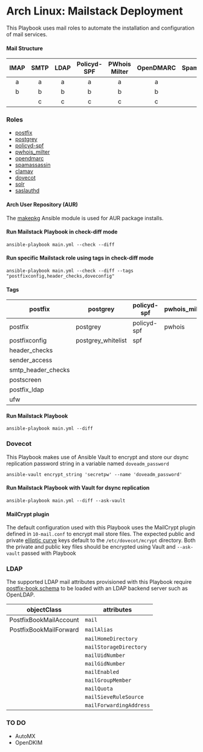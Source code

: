 # Arch Linux: Mailstack Deployment

This Playbook uses mail roles to automate the installation and configuration of mail services.

#### Mail Structure
| IMAP | SMTP | LDAP | Policyd-SPF | PWhois Milter | OpenDMARC | SpamAssassin | ClamAV     | Sasl    |
|:----:|:----:|:----:|:-----------:|:-------------:|:---------:|:------------:|:----------:|:-------:|
|   a  |   a  |   a  |      a      |       a       |     a     |      a       |      a     |      a  |
|   b  |   b  |   b  |      b      |       b       |     b     |      b       |      b     |      b  |
|      |   c  |   c  |      c      |       c       |     c     |      c       |      c     |      c  |
 
### Roles
* [postfix](https://www.archlinux.org/packages/extra/x86_64/postfix/)
* [postgrey](https://www.archlinux.org/packages/community/any/postgrey/)
* [policyd-spf](https://aur.archlinux.org/packages/python-postfix-policyd-spf/)
* [pwhois_milter](https://aur.archlinux.org/packages/pwhois_milter/)
* [opendmarc](https://www.archlinux.org/packages/community/x86_64/opendmarc/)
* [spamassassin](https://www.archlinux.org/packages/extra/x86_64/spamassassin/)
* [clamav](https://www.archlinux.org/packages/extra/x86_64/clamav/)
* [dovecot](https://www.archlinux.org/packages/community/x86_64/dovecot/)
* [solr](https://aur.archlinux.org/packages/solr/)
* [saslauthd](https://www.archlinux.org/packages/extra/x86_64/cyrus-sasl/)

#### Arch User Repository (AUR)
The [makepkg](https://github.com/gunzy83/ansible-makepkg) Ansible module is used for AUR package installs.

#### Run Mailstack Playbook in check-diff mode
```
ansible-playbook main.yml --check --diff
```
#### Run specific Mailstack role using tags in check-diff mode
```
ansible-playbook main.yml --check --diff --tags "postfixconfig,header_checks,doveconfig"
```
#### Tags
| postfix | postgrey | policyd-spf | pwhois_milter | opendmarc | spamd | clamav | dovecot | solr | saslauthd
|--------------------|----------|---|---|---|---|---|---|---|---|
| postfix            | postgrey           | policyd-spf | pwhois | opendmarc | spamd           | clamd | dovecot      | solr  | sasl
| postfixconfig      | postgrey_whitelist | spf         |        |           | spamdconfig     |       | doveconfig   |       |       |  |
| header_checks      |                    |             |        |           | razor           |       | dovecot_ldap |       |       |  |
| sender_access      |                    |             |        |           | spamd_whitelist |       | ufw          |       |       |  |
| smtp_header_checks |                    |             |        |           | spamd_blacklist |       |              |       |
| postscreen         |                    |             |        |           | ufw             |       |              |
| postfix_ldap       |                    |             |        |           |                 |       |              |
| ufw                |                    |             |        |           |                 |       |              |

#### Run Mailstack Playbook
```
ansible-playbook main.yml --diff
```

### Dovecot
This Playbook makes use of Ansible Vault to encrypt and store our dsync replication password string in a variable named `doveadm_password`

`ansible-vault encrypt_string 'secretpw' --name 'doveadm_password'`

#### Run Mailstack Playbook with Vault for dsync replication
```
ansible-playbook main.yml --diff --ask-vault
```
#### MailCrypt plugin
The default configuration used with this Playbook uses the MailCrypt plugin defined in `10-mail.conf` to encrypt mail store files. The expected public and private [elliptic curve](https://wiki.dovecot.org/Plugins/MailCrypt#EC_key) keys default to the `/etc/dovecot/mcrypt` directory. Both the private and public key files should be encrypted using Vault and `--ask-vault` passed with Playbook

### LDAP
The supported LDAP mail attributes provisioned with this Playbook require [postfix-book.schema](https://github.com/variablenix/ldap-mail-schema/blob/master/postfix-book.schema) to be loaded with an LDAP backend server such as OpenLDAP.

|       objectClass      | attributes               |
|:----------------------:|--------------------------|
| PostfixBookMailAccount | `mail`                   |
| PostfixBookMailForward | `mailAlias`              |
|                        | `mailHomeDirectory`      |
|                        | `mailStorageDirectory`   |
|                        | `mailUidNumber`          |
|                        | `mailGidNumber`          |
|                        | `mailEnabled`            |
|                        | `mailGroupMember`        |
|                        | `mailQuota`              |
|                        | `mailSieveRuleSource`    |
|                        | `mailForwardingAddress`  |


### TO DO
* AutoMX
* OpenDKIM

